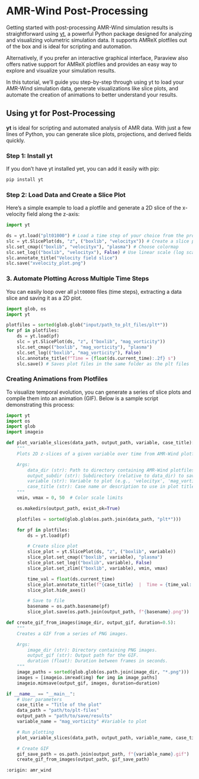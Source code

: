 # AMR-Wind Post-Processing
Getting started with post-processing AMR-Wind simulation results is straightforward using [yt](https://yt-project.org/doc/visualizing/plots.html#slice-plots), a powerful Python package designed for analyzing and visualizing volumetric simulation data. It supports AMReX plotfiles out of the box and is ideal for scripting and automation.

Alternatively, if you prefer an interactive graphical interface, Paraview also offers native support for AMReX plotfiles and provides an easy way to explore and visualize your simulation results.

In this tutorial, we’ll guide you step-by-step through using yt to load your AMR-Wind simulation data, generate visualizations like slice plots, and automate the creation of animations to better understand your results.

## Using yt for Post-Processing
**yt** is ideal for scripting and automated analysis of AMR data. With just a few lines of Python, you can generate slice plots, projections, and derived fields quickly.

### Step 1: Install yt 
If you don’t have yt installed yet, you can add it easily with pip:

```bash
pip install yt
```

### Step 2: Load Data and Create a Slice Plot
Here’s a simple example to load a plotfile and generate a 2D slice of the x-velocity field along the z-axis:

```python
import yt

ds = yt.load("plt01000") # Load a time step of your choice from the provided path
slc = yt.SlicePlot(ds, "z", ("boxlib", "velocityx")) # Create a slice plot of x velocity normal to z-axis
slc.set_cmap(("boxlib", "velocityx"), "plasma") # Choose colormap
slc.set_log(("boxlib", "velocityx"), False) # Use linear scale (log scale is default)
slc.annotate_title("Velocity field slice")
slc.save("xvelocity_plot.png")
```

### 3. Automate Plotting Across Multiple Time Steps
You can easily loop over all `plt00000` files (time steps), extracting a data slice and saving it as a 2D plot.

```python
import glob, os
import yt

plotfiles = sorted(glob.glob("input/path_to_plt_files/plt*"))
for pf in plotfiles:
    ds = yt.load(pf)
    slc = yt.SlicePlot(ds, "z", ("boxlib", "mag_vorticity"))
    slc.set_cmap(("boxlib", "mag_vorticity"), "plasma")
    slc.set_log(("boxlib", "mag_vorticity"), False)
    slc.annotate_title(f"Time = {float(ds.current_time):.2f} s")
    slc.save() # Saves plot files in the same folder as the plt files

```

### Creating Animations from Plotfiles
To visualize temporal evolution, you can generate a series of slice plots and compile them into an animation (GIF). Below is a sample script demonstrating this process:

```python
import yt
import os
import glob
import imageio

def plot_variable_slices(data_path, output_path, variable, case_title):
    """
    Plots 2D z-slices of a given variable over time from AMR-Wind plotfiles using yt.

    Args:
        data_dir (str): Path to directory containing AMR-Wind plotfiles.
        output_subdir (str): Subdirectory (relative to data_dir) to save output images.
        variable (str): Variable to plot (e.g., 'velocityx', 'mag_vorticity').
        case_title (str): Case name or description to use in plot titles.
    """
    vmin, vmax = 0, 50  # Color scale limits

    os.makedirs(output_path, exist_ok=True)

    plotfiles = sorted(glob.glob(os.path.join(data_path, "plt*")))

    for pf in plotfiles:
        ds = yt.load(pf)

        # Create slice plot
        slice_plot = yt.SlicePlot(ds, "z", ("boxlib", variable))
        slice_plot.set_cmap(("boxlib", variable), "plasma")
        slice_plot.set_log(("boxlib", variable), False)
        slice_plot.set_zlim(("boxlib", variable), vmin, vmax)

        time_val = float(ds.current_time)
        slice_plot.annotate_title(f"{case_title}  |  Time = {time_val:.1f} s")
        slice_plot.hide_axes()

        # Save to file
        basename = os.path.basename(pf)
        slice_plot.save(os.path.join(output_path, f"{basename}.png"))

def create_gif_from_images(image_dir, output_gif, duration=0.5):
    """
    Creates a GIF from a series of PNG images.

    Args:
        image_dir (str): Directory containing PNG images.
        output_gif (str): Output path for the GIF.
        duration (float): Duration between frames in seconds.
    """
    image_paths = sorted(glob.glob(os.path.join(image_dir, "*.png")))
    images = [imageio.imread(img) for img in image_paths]
    imageio.mimsave(output_gif, images, duration=duration)

if __name__ == "__main__":
    # User parameters
    case_title = "Title of the plot"
    data_path = "path/to/plt-files"
    output_path = "path/to/save/results"
    variable_name = "mag_vorticity" #Variable to plot 

    # Run plotting
    plot_variable_slices(data_path, output_path, variable_name, case_title)

    # Create GIF
    gif_save_path = os.path.join(output_path, f"{variable_name}.gif")
    create_gif_from_images(output_path, gif_save_path)

```

```{banner_small}
:origin: amr_wind
```
